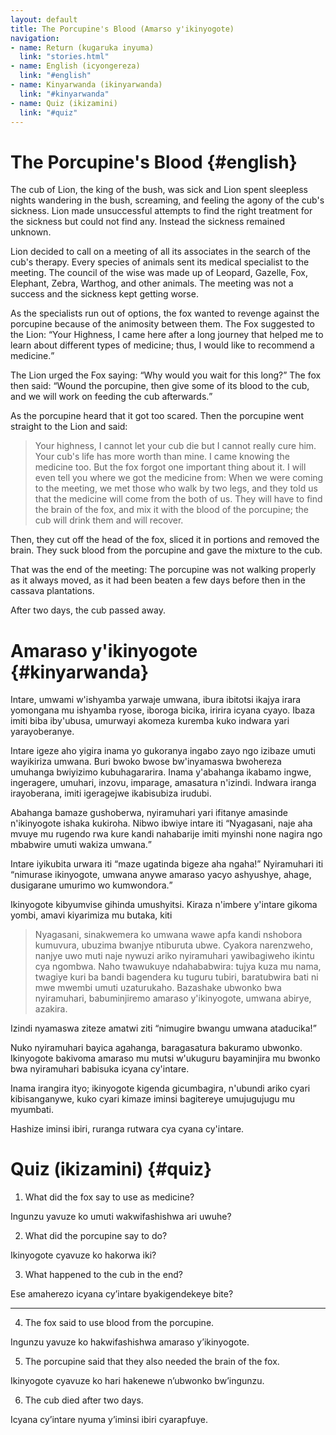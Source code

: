 ```yaml
---
layout: default
title: The Porcupine's Blood (Amarso y'ikinyogote)
navigation:
- name: Return (kugaruka inyuma)
  link: "stories.html"
- name: English (icyongereza)
  link: "#english"
- name: Kinyarwanda (ikinyarwanda)
  link: "#kinyarwanda"
- name: Quiz (ikizamini)
  link: "#quiz"
---
```


# The Porcupine's Blood {#english}

The cub of Lion, the king of the bush, was sick and Lion spent sleepless nights wandering in the bush, screaming, and feeling the agony of the cub's sickness.
Lion made unsuccessful attempts to find the right treatment for the sickness but could not find any. Instead the sickness remained unknown. 

Lion decided to call on a meeting of all its associates in the search of the cub's therapy.
Every species of animals sent its medical specialist to the meeting.
The council of the wise was made up of Leopard, Gazelle, Fox, Elephant, Zebra, Warthog, and other animals.
The meeting was not a success and the sickness kept getting worse. 

As the specialists run out of options, the fox wanted to revenge against the porcupine because of the animosity between them.
The Fox suggested to the Lion: <q>Your Highness, I came here after a long journey that helped me to learn about different types of medicine; thus, I would like to recommend a medicine.</q>

The Lion urged the Fox saying: <q>Why would you wait for this long?</q>
The fox then said: <q>Wound the porcupine, then give some of its blood to the cub, and we will work on feeding the cub afterwards.</q>

As the porcupine heard that it got too scared.
Then the porcupine went straight to the Lion and said:

> Your highness, I cannot let your cub die but I cannot really cure him.
> Your cub's life has more worth than mine.
> I came knowing the medicine too.
> But the fox forgot one important thing about it.
> I will even tell you where we got the medicine from: When we were coming to the meeting, we met those who walk by two legs, and they told us that the medicine will come from the both of us.
> They will have to find the brain of the fox, and mix it with the blood of the porcupine; the cub will drink them and will recover.

Then, they cut off the head of the fox, sliced it in portions and removed the brain.
They suck blood from the porcupine and gave the mixture to the cub.

That was the end of the meeting: The porcupine was not walking properly as it always moved, as it had been beaten a few days before then in the cassava plantations.

After two days, the cub passed away.

# Amaraso y'ikinyogote {#kinyarwanda}

Intare, umwami w'ishyamba yarwaje umwana, ibura ibitotsi ikajya irara yomongana mu ishyamba ryose, iboroga bicika, iririra icyana cyayo.
Ibaza imiti biba iby'ubusa, umurwayi akomeza kuremba kuko indwara yari yarayoberanye.

Intare igeze aho yigira inama yo gukoranya ingabo zayo ngo izibaze umuti wayikiriza umwana.
Buri bwoko bwose bw'inyamaswa bwohereza umuhanga bwiyizimo kubuhagararira.
Inama y'abahanga ikabamo ingwe, ingeragere, umuhari, inzovu, imparage, amasatura n'izindi. Indwara iranga irayoberana, imiti igeragejwe ikabisubiza irudubi.

Abahanga bamaze gushoberwa, nyiramuhari yari ifitanye amasinde n'ikinyogote ishaka kukiroha.
Nibwo ibwiye intare iti <q>Nyagasani, naje aha mvuye mu rugendo rwa kure kandi nahabarije imiti myinshi none nagira ngo mbabwire umuti wakiza umwana.</q>

Intare iyikubita urwara iti <q>maze ugatinda bigeze aha ngaha!</q>
Nyiramuhari iti <q>nimurase ikinyogote, umwana anywe amaraso yacyo ashyushye, ahage, dusigarane umurimo wo kumwondora.</q>

Ikinyogote kibyumvise gihinda umushyitsi.
Kiraza n'imbere y'intare gikoma yombi, amavi kiyarimiza mu butaka, kiti

> Nyagasani, sinakwemera ko umwana wawe apfa kandi nshobora kumuvura, ubuzima bwanjye ntiburuta ubwe.
> Cyakora narenzweho, nanjye uwo muti naje nywuzi ariko nyiramuhari yawibagiweho ikintu cya ngombwa.
> Naho twawukuye ndahababwira: tujya kuza mu nama, twagiye kuri ba bandi bagendera ku tuguru tubiri, baratubwira bati ni mwe mwembi umuti uzaturukaho.
> Bazashake ubwonko bwa nyiramuhari, babuminjiremo amaraso y'ikinyogote, umwana abirye, azakira.

Izindi nyamaswa ziteze amatwi ziti <q>nimugire bwangu umwana ataducika!</q>

Nuko nyiramuhari bayica agahanga, baragasatura bakuramo ubwonko.
Ikinyogote bakivoma amaraso mu mutsi w'ukuguru bayaminjira mu bwonko bwa nyiramuhari babisuka icyana cy'intare.

Inama irangira ityo; ikinyogote kigenda gicumbagira, n'ubundi ariko cyari kibisanganywe, kuko cyari kimaze iminsi bagitereye umujugujugu mu myumbati.

Hashize iminsi ibiri, ruranga rutwara cya cyana cy'intare.

# Quiz (ikizamini) {#quiz}

1. What did the fox say to use as medicine?

  Ingunzu yavuze ko umuti wakwifashishwa ari uwuhe?
  
2. What did the porcupine say to do?

  Ikinyogote cyavuze ko hakorwa iki?
  
3. What happened to the cub in the end?

  Ese amaherezo icyana cy’intare byakigendekeye bite? 

----

4. The fox said to use blood from the porcupine.

Ingunzu yavuze ko hakwifashishwa amaraso y’ikinyogote.

5. The porcupine said that they also needed the brain of the fox.
 
Ikinyogote cyavuze ko hari hakenewe n’ubwonko bw’ingunzu.

6. The cub died after two days.

Icyana cy’intare nyuma y’iminsi ibiri cyarapfuye.
